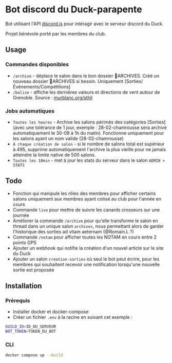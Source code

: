 # Bot discord du Duck-parapente

Bot utilisant l'API [discord.js](https://discord.js.org/) pour intéragir avec le serveur discord du Duck.

Projet bénévole porté par les membres du club.

## Usage

### Commandes disponibles

- `/archive` - déplace le salon dans le bon dossier 📁ARCHIVES. Créé un nouveau dossier 📁ARCHIVES si besoin. Uniquement [Sorties/Événements/Compétitions]
- `/balise` - affiche les dernières valeurs et directions de vent autour de Grenoble. Source : [murblanc.org/sthil](https://murblanc.org/sthil)

### Jobs automatiques

- `Toutes les heures` - Archive les salons périmés des catégories [Sorties] (avec une tolérance de 1 jour, exemple : 28-02-chamrousse sera archivé automatiquement le 30-09 à 1h du matin). Fonctionne uniquement pour les salons ayant un nom valide (28-02-chamrousse)
- `À chaque création de salon` - si le nombre de salons total est supérieur à 495, supprime automatiquement l'archive la plus vieille pour ne jamais atteindre la limite native de 500 salons.
- `Toutes les 10min` - met à jour les stats du serveur dans le salon `ADMIN > STATS`

## Todo

- Fonction qui manipule les rôles des membres pour afficher certains salons uniquement aux membres ayant cotisé au club pour l'année en cours
- Commande `live` pour mettre de suivre les canards crosseurs sur une journée
- Améliorer la commande `/archive` pour qu'elle transforme le salon en thread dans un unique salon `archives`, nous permettant alors de garder l'historique des sorties ad vitam aeternam (@Romain.L ?)
- Commande `/notam` pour afficher toutes les NOTAM en cours entre 2 points GPS
- Ajouter un webhook qui notifie la création d'un nouvel article sur le site du Duck
- Ajouter un salon `creation-sorties` où seul le bot peut écrire, pour les membres qui souhaitent recevoir une notification lorsqu'une nouvelle sortie est proposée

## Installation

### Prérequis

- Installer docker et docker-compose
- Créer un fichier `.env` à la racine en suivant cet exemple :

```bash
GUILD_ID=ID_DU_SERVEUR
BOT_TOKEN=TOKEN_DU_BOT
```

### CLI

```bash
docker compose up --build
```

